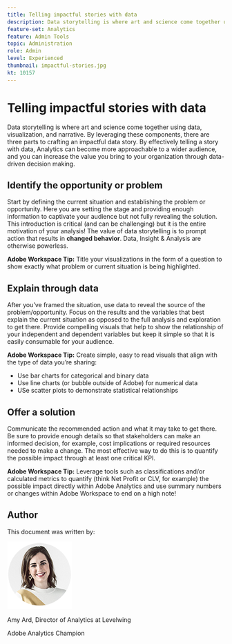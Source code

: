 ```yaml
---
title: Telling impactful stories with data
description: Data storytelling is where art and science come together using data, visualization, and narrative.  By leveraging these components, there are three parts to crafting an impactful data story. By effectively telling a story with data, Analytics can become more approachable to a wider audience and you can increase the value you bring to your organization through data-driven decision making.
feature-set: Analytics
feature: Admin Tools
topic: Administration
role: Admin
level: Experienced
thumbnail: impactful-stories.jpg
kt: 10157
---
```

# Telling impactful stories with data

Data storytelling is where art and science come together using data, visualization, and narrative.  By leveraging these components, there are three parts to crafting an impactful data story. By effectively telling a story with data, Analytics can become more approachable to a wider audience, and you can increase the value you bring to your organization through data-driven decision making. 

## Identify the opportunity or problem

Start by defining the current situation and establishing the problem or opportunity. Here you are setting the stage and providing enough information to captivate your audience but not fully revealing the solution. This introduction is critical (and can be challenging) but it is the entire motivation of your analysis!  The value of data storytelling is to prompt action that results in **changed behavior**. Data, Insight & Analysis are otherwise powerless.  

**Adobe Workspace Tip:** Title your visualizations in the form of a question to show exactly what problem or current situation is being highlighted. 

## Explain through data

After you’ve framed the situation, use data to reveal the source of the problem/opportunity. Focus on the results and the variables that best explain the current situation as opposed to the full analysis and exploration to get there.  Provide compelling visuals that help to show the relationship of your independent and dependent variables but keep it simple so that it is easily consumable for your audience. 

**Adobe Workspace Tip:** 
Create simple, easy to read visuals that align with the type of data you’re sharing:

* Use bar charts for categorical and binary data 
* Use line charts (or bubble outside of Adobe) for numerical data
* USe scatter plots to demonstrate statistical relationships

## Offer a solution

Communicate the recommended action and what it may take to get there.  Be sure to provide enough details so that stakeholders can make an informed decision, for example, cost implications or required resources needed to make a change. The most effective way to do this is to quantify the possible impact through at least one critical KPI. 

**Adobe Workspace Tip:** Leverage tools such as classifications and/or calculated metrics to quantify (think Net Profit or CLV, for example) the possible impact directly within Adobe Analytics and use summary numbers or changes within Adobe Workspace to end on a high note!

## Author

This document was written by:

![Amy Ard](assets/amy-ard-headshot-small.png)

Amy Ard, Director of Analytics at Levelwing

Adobe Analytics Champion
